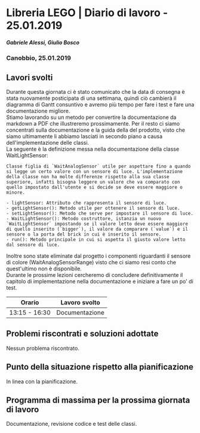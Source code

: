# Libreria LEGO | Diario di lavoro - 25.01.2019
##### Gabriele Alessi, Giulio Bosco
### Canobbio, 25.01.2019

## Lavori svolti

Durante questa giornata ci è stato comunicato che la data di consegna è stata nuovamente posticipata di una settimana, quindi ciò cambierà il diagramma di Gantt consuntivo e avremo più tempo per fare i test e fare una documentazione migliore.  
Stiamo lavorando su un metodo per convertire la documentazione da markdown a PDF che illustreremo prossimamente.
Per il resto ci siamo concentrati sulla documentazione e la guida della del prodotto, visto che siamo ultimamente li abbiamo lasciati in secondo piano a causa dell'implementazione delle classi.  
La seguente è la definizione messa nella documentazione della classe WaitLightSensor:
```
Classe figlia di `WaitAnalogSensor` utile per aspettare fino a quando si legge un certo valore con un sensore di luce. L'implementazione della classe non ha molte differenze rispetto alla sua classe superiore, infatti bisogna leggere un valore che va comparato con quello impostato dall'utente e si decide se deve essere maggiore o minore.

- lightSensor: Attributo che rappresenta il sensore di luce.
- getLightSensor(): Metodo utile per ottenere il sensore di luce.
- setLightSensor(): Metodo che serve per impostare il sensore di luce.
- WaitLightSensor(): Metodo costruttore, istanzia un nuovo `WaitLightSensor` impostando se il valore letto deve essere maggiore di quello inserito (`bigger`), il valore da comparare (`value`) e il sensore o la porta del brick in cui è inserito il sensore.
- run(): Metodo principale in cui si aspetta il giusto valore letto dal sensore di luce.
```
Inoltre sono state eliminate dal progetto i componenti riguardanti il sensore di colore (WaitAnalogSensorRange) visto che ci siamo resi conto che quest'ultimo non è disponibile.  
Durante le prossime lezioni cercheremo di concludere definitivamente il capitolo di implementazione nella documentazione e iniziare a fare un po' di test.

|Orario        |Lavoro svolto					|
|--------------|------------------------------	|
|13:15 - 16:30 |Documentazione|

##  Problemi riscontrati e soluzioni adottate
Nessun problema riscontrato.
##  Punto della situazione rispetto alla pianificazione
In linea con la pianificazione.
## Programma di massima per la prossima giornata di lavoro
Documentazione, revisione codice e test delle classi.